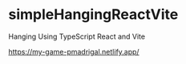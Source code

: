 # simpleHangingReactVite
Hanging Using TypeScript React and Vite


https://my-game-pmadrigal.netlify.app/

